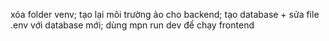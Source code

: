 xóa folder venv; tạo lại môi trường ảo cho backend; tạo database + sửa file .env với database mới; dùng mpn run dev để chạy frontend
